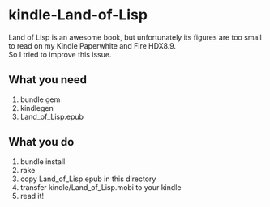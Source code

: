 # kindle-Land-of-Lisp

Land of Lisp is an awesome book, but unfortunately its figures are too small to read on my Kindle Paperwhite and Fire HDX8.9.  
So I tried to improve this issue.

## What you need

1. bundle gem
2. kindlegen
3. Land_of_Lisp.epub

## What you do

1. bundle install
2. rake
3. copy Land_of_Lisp.epub in this directory
4. transfer kindle/Land_of_Lisp.mobi to your kindle
5. read it!
